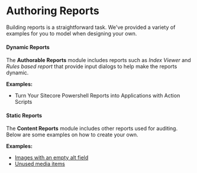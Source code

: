 # Authoring Reports

Building reports is a straightforward task. We've provided a variety of examples for you to model when designing your own. 

#### Dynamic Reports

The **Authorable Reports** module includes reports such as *Index Viewer* and *Rules based report* that provide input dialogs to help make the reports dynamic. 

**Examples:**
* Turn Your Sitecore Powershell Reports into Applications with Action Scripts


#### Static Reports

The **Content Reports** module includes other reports used for auditing. Below are some examples on how to create your own.

**Examples:**
 * [Images with an empty alt field][1]
 * [Unused media items][2]


[1]: http://sitecorejunkie.com/2014/05/28/create-a-custom-report-in-sitecore-powershell-extensions
[2]: http://michaellwest.blogspot.com/2014/04/reports-with-sitecore-powershell.html
[3]: http://blog.najmanowicz.com/2015/05/05/turn-your-sitecore-powershell-reports-into-applications-with-action-scripts/

